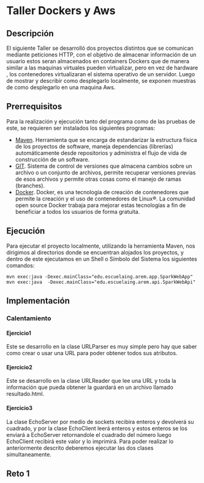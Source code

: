 # Taller Dockers y Aws
## Descripción 
El siguiente Taller se desarrolló   dos proyectos distintos que se comunican mediante peticiones HTTP, con el objetivo de almacenar información de un usuario 
estos seran almacenados en containers Dockers que de manera similar a las maquinas virtuales pueden virtualizar, pero en vez de hardware , los contenedores virtualizaran el sistema operativo de un servidor. Luego de mostrar y describir como desplegarlo localmente, se exponen muestras de como desplegarlo en una maquina Aws.

## Prerrequisitos
Para la realización y ejecución tanto del programa como de las pruebas de este, se requieren ser instalados los siguientes programas:
* [Maven](https://maven.apache.org/). Herramienta que se encarga de estandarizar la estructura física de los proyectos de software, maneja dependencias (librerías) automáticamente desde repositorios y administra el flujo de vida de construcción de un software.
* [GIT](https://git-scm.com/). Sistema de control de versiones que almacena cambios sobre un archivo o un conjunto de archivos, permite recuperar versiones previas de esos archivos y permite otras cosas como el manejo de ramas (branches).
* [Docker](https://www.docker.com). Docker, es una tecnología de creación de contenedores que permite la creación y el uso de contenedores de Linux®. La comunidad open source Docker trabaja para mejorar estas tecnologías a fin de beneficiar a todos los usuarios de forma gratuita.

## Ejecución 
Para ejecutar el proyecto localmente, utilizando la herramienta Maven, nos dirigimos al directorios donde se encuentran alojados los proyectos, y dentro de este ejecutamos en un Shell o Símbolo del Sistema los siguientes comandos:

```
mvn exec:java -Dexec.mainClass="edu.escuelaing.arem.app.SparkWebApp"
mvn exec:java  -Dexec.mainClass="edu.escuelaing.arem.api.SparkWebApi"
```
## Implementación

### Calentamiento
#### Ejercicio1
Este se desarrollo en la clase URLParser es muy simple pero hay que saber como crear o usar una URL para poder obtener todos sus atributos.

#### Ejercicio2
Este se desarrollo en la clase URLReader que lee una URL y toda la información que pueda obtener la guardará en un archivo llamado resultado.html.


#### Ejercicio3
La clase EchoServer por medio de sockets recibira enteros y devolverá su cuadrado, y por la clase EchoClient leerá enteros y estos enteros se los enviará a EchoServer retornandole el cuadrado del número luego EchoClient recibirá este valor  y lo imprimirá. Para poder realizar lo anteriormente descrito deberemos ejecutar las dos clases simultaneamente.

  ##  Reto 1
